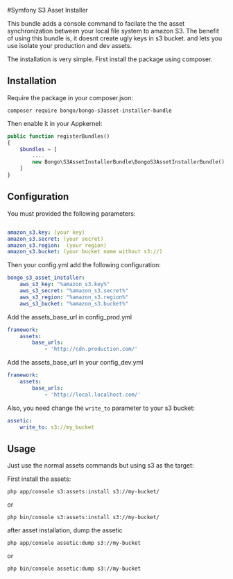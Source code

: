 #Symfony S3 Asset Installer

This bundle adds a console command to facilate the the asset synchronization between your local file system to amazon S3.
The benefit of using this bundle is, it doesnt create ugly keys in s3 bucket. and lets you use isolate your production and dev assets.

The installation is very simple. First install the package using composer.

Installation
---------

Require the package in your composer.json:

```
composer require bongo/bongo-s3asset-installer-bundle
```

Then enable it in your Appkernel:

```php
public function registerBundles()
{
    $bundles = [
        ....
        new Bongo\S3AssetInstallerBundle\BongoS3AssetInstallerBundle(),
    ]
}
```

Configuration
---------

You must provided the following parameters:

```yaml

amazon_s3.key: (your key)
amazon_s3.secret: (your secret)
amazon_s3.region:  (your region)
amazon_s3.bucket: (your bucket name without s3://)
```

Then your config.yml add the following configuration:
```yaml
bongo_s3_asset_installer:
    aws_s3_key: "%amazon_s3.key%"
    aws_s3_secret: "%amazon_s3.secret%"
    aws_s3_region: "%amazon_s3.region%"
    aws_s3_bucket: "%amazon_s3.bucket%"
```

Add the assets_base_url in config_prod.yml
```yaml
framework:    
    assets:
        base_urls:
            - 'http://cdn.production.com/'

```

Add the assets_base_url in your config_dev.yml

```yaml
framework:    
    assets:
        base_urls:
            - 'http://local.localhost.com/'
```

Also, you need change the `write_to` parameter to your s3 bucket:

```yaml
assetic:
    write_to: s3://my_bucket
```


Usage
----

Just use the normal assets commands but using s3 as the target:

First install the assets:
```
php app/console s3:assets:install s3://my-bucket/
``` 

or

```
php bin/console s3:assets:install s3://my-bucket/
```

after asset installation, dump the assetic 

```
php app/console assetic:dump s3://my-bucket
```

or

```
php bin/console assetic:dump s3://my-bucket
```


